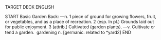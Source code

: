 TARGET DECK
ENGLISH

START
Basic
Garden
Back: —n. 1 piece of ground for growing flowers, fruit, or vegetables, and as a place of recreation. 2 (esp. In pl.) Grounds laid out for public enjoyment. 3 (attrib.) Cultivated (garden plants). —v. Cultivate or tend a garden.  gardening n. [germanic: related to *yard2]
END
